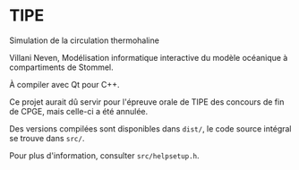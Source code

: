 # TIPE
Simulation de la circulation thermohaline

Villani Neven,
Modélisation informatique interactive du modèle océanique à compartiments de Stommel.

À compiler avec Qt pour C++.

Ce projet aurait dû servir pour l'épreuve orale de TIPE des concours de fin de CPGE, mais celle-ci a été annulée.


Des versions compilées sont disponibles dans `dist/`, le code source intégral se trouve dans `src/`.

Pour plus d'information, consulter `src/helpsetup.h`.
